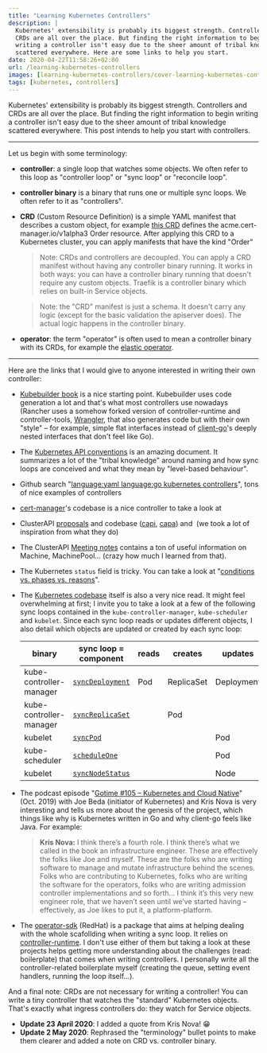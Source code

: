 ```yaml
---
title: "Learning Kubernetes Controllers"
description: |
  Kubernetes' extensibility is probably its biggest strength. Controllers and
  CRDs are all over the place. But finding the right information to begin
  writing a controller isn't easy due to the sheer amount of tribal knowledge
  scattered everywhere. Here are some links to help you start.
date: 2020-04-22T11:58:26+02:00
url: /learning-kubernetes-controllers
images: [learning-kubernetes-controllers/cover-learning-kubernetes-controllers.png]
tags: [kubernetes, controllers]
---
```


Kubernetes' extensibility is probably its biggest strength. Controllers and
CRDs are all over the place. But finding the right information to begin
writing a controller isn't easy due to the sheer amount of tribal knowledge
scattered everywhere. This post intends to help you start with controllers.

<!--

> A "Kubernetes controller" is a binary that runs reconciliation loops. A
> reconciliation loop watches the objects stored in Kubernetes. When it
> notices a discrepency between what the object specifies (e.g. 4 replicas)
> and the observed reality (e.g., the reconcialiation loop asks kubelet,
> and it answers there are only 2 replicas), the reconcialiation loop will
> take actions in order to satisfy what is specified in the object. The
> "controller" binary is run as a simple Kubernetes Deployment. Sometimes,
> when the Kubernetes API is not enough, it may also come with some
> CustomResourceDefinitions YAML files.

I use interchangeably the term "sync loop" and "controller". The word
"controller" is quite overloaded: we use to qualify the binary that runs in
a pod and watches for objects ("Kubernetes controller"), but we also use it
to mean "one sync loop" that is running inside this binary.

Anyone writing Kubernetes controllers might want to take a look at the
following resources.
One controller

**[Kubernetes API conventions](https://github.com/kubernetes/community/blob/master/contributors/devel/sig-architecture/api-conventions.md)**

> When a new version of an object is POSTed or PUT, the "spec" is updated
> and available immediately. Over time the system will work to bring the
> "status" into line with the "spec". The system will drive toward the most
> recent "spec" regardless of previous versions of that stanza. In other
> words, if a value is changed from 2 to 5 in one PUT and then back down to
> 3 in another PUT the system is not required to 'touch base' at 5 before
> changing the "status" to 3. In other words, the system's behavior is
> level-based rather than edge-based. This enables robust behavior in the
> presence of missed intermediate state changes.

-->

---

Let us begin with some terminology:

- **controller**: a single loop that watches some objects. We often refer
  to this loop as "controller loop" or "sync loop" or "reconcile loop".
- **controller binary** is a binary that runs one or multiple sync loops.
  We often refer to it as "controllers".
- **CRD** (Custom Resource Definition) is a simple YAML manifest that
  describes a custom object, for example [this
  CRD](https://github.com/jetstack/cert-manager/blob/a04d2f0935/deploy/crds/crd-orders.yaml#L2)
  defines the acme.cert-manager.io/v1alpha3 Order resource. After applying
  this CRD to a Kubernetes cluster, you can apply manifests that have the
  kind "Order"

  > Note: CRDs and controllers are decoupled. You can apply a CRD manifest
  > without having any controller binary running. It works in both ways:
  > you can have a controller binary running that doesn't require any
  > custom objects. Traefik is a controller binary which relies on built-in
  > Service objects.

  > Note: the "CRD" manifest is just a schema. It doesn't carry any logic
  > (except for the basic validation the apiserver does). The actual logic
  > happens in the controller binary.

- **operator**: the term "operator" is often used to mean a controller
  binary with its CRDs, for example the [elastic
  operator](https://github.com/elastic/cloud-on-k8s).

---

Here are the links that I would give to anyone interested in writing their
own controller:

- [Kubebuilder book](https://book.kubebuilder.io/quick-start.html) is a
  nice starting point. Kubebuilder uses code generation a lot and that's
  what most controllers use nowadays (Rancher uses a somehow forked version
  of controller-runtime and controller-tools,
  [Wrangler](https://github.com/rancher/wrangler), that also generates code
  but with their own "style" – for example, simple flat interfaces instead
  of [client-go](https://github.com/kubernetes/client-go)'s deeply nested
  interfaces that don't feel like Go).
- The [Kubernetes API
  conventions](https://github.com/kubernetes/community/blob/master/contributors/devel/sig-architecture/api-conventions.md)
  is an amazing document. It summarizes a lot of the "tribal knowledge"
  around naming and how sync loops are conceived and what they mean by
  "level-based behaviour".
- Github search "[language:yaml language:go kubernetes controllers](https://github.com/search?q=language%3Ayaml+language%3Ago+kubernetes+controllers)", tons of nice examples of controllers
- [cert-manager](https://github.com/jetstack/cert-manager)'s codebase is a nice controller to take a look at
- ClusterAPI [proposals](https://github.com/kubernetes-sigs/cluster-api/blob/master/docs/proposals/20190610-machine-states-preboot-bootstrapping.md) and codebase ([capi](https://github.com/kubernetes-sigs/cluster-api), [capa](https://github.com/kubernetes-sigs/cluster-api-provider-aws)) and  (we took a lot of inspiration from what they do)
- The ClusterAPI [Meeting
  notes](https://docs.google.com/document/d/1fQNlqsDkvEggWFi51GVxOglL2P1Bvo2JhZlMhm2d-Co/edit#) contains
  a ton of useful information on Machine, MachinePool... (crazy how much I
  learned from that).
- The Kubernetes `status` field is tricky. You can take a look at
  "[conditions vs. phases vs.
  reasons](https://maelvls.dev/kubernetes-conditions/)".
- The [Kubernetes codebase](https://github.com/kubernetes/kubernetes)
  itself is also a very nice read. It might feel overwhelming at first; I
  invite you to take a look at a few of the following sync loops contained
  in the `kube-controller-manager`, `kube-scheduler` and `kubelet`. Since
  each sync loop reads or updates different objects, I also detail which
  objects are updated or created by each sync loop:

  | binary                  | sync loop = component              | reads | creates    | updates    |
  | ----------------------- | ---------------------------------- | ----- | ---------- | ---------- |
  | kube-controller-manager | [`syncDeployment`][syncdeployment] | Pod   | ReplicaSet | Deployment |
  | kube-controller-manager | [`syncReplicaSet`][syncreplicaset] |       | Pod        |            |
  | kubelet                 | [`syncPod`][syncpod]               |       |            | Pod        |
  | kube-scheduler          | [`scheduleOne`][scheduleone]       |       |            | Pod        |
  | kubelet                 | [`syncNodeStatus`][syncnodestatus] |       |            | Node       |

  [scheduleone]: https://github.com/kubernetes/kubernetes/blob/5bac42bf/pkg/scheduler/scheduler.go#L589-L762
  [syncdeployment]: https://github.com/kubernetes/kubernetes/blob/5bac42bf/pkg/controller/deployment/deployment_controller.go#L560-L649
  [syncreplicaset]: https://github.com/kubernetes/kubernetes/blob/5bac42bf/pkg/controller/replicaset/replica_set.go#L653-L721
  [syncpod]: https://github.com/kubernetes/kubernetes/blob/5bac42bf/pkg/kubelet/status/status_manager.go#L514-L567
  [syncnodestatus]: https://github.com/kubernetes/kubernetes/blob/5bac42bff9bfb9dfe0f2ea40f1c80cac47fc12b2/pkg/kubelet/kubelet_node_status.go#L374-L391
- The podcast episode "[Gotime #105 – Kubernetes and Cloud
  Native](https://changelog.com/gotime/105)" (Oct. 2019) with Joe Beda
  (initiator of Kubernetes) and Kris Nova is very interesting and tells us
  more about the genesis of the project, which things like why is
  Kubernetes written in Go and why client-go feels like Java. For example:
  > **Kris Nova:** I think there’s a fourth role. I think there’s what we
  > called in the book an infrastructure engineer. These are effectively
  > the folks like Joe and myself. These are the folks who are writing
  > software to manage and mutate infrastructure behind the scenes. Folks
  > who are contributing to Kubernetes, folks who are writing the software
  > for the operators, folks who are writing admission controller
  > implementations and so forth… I think it’s this very new engineer role,
  > that we haven’t seen until we’ve started having – effectively, as Joe
  > likes to put it, a platform-platform.
- The [operator-sdk](https://github.com/operator-framework/operator-sdk)
  (RedHat) is a package that aims at helping dealing with the whole
  scafollding when writing a sync loop. It relies on
  [controller-runtime](https://github.com/kubernetes-sigs/controller-runtime).
  I don't use either of them but taking a look at these projects helps
  getting more understanding about the challenges (read: boilerplate) that
  comes when writing controllers. I personally write all the
  controller-related boilerplate myself (creating the queue, setting event
  handlers, running the loop itself...).

And a final note: CRDs are not necessary for writing a controller! You can
write a tiny controller that watches the "standard" Kubernetes objects.
That's exactly what ingress controllers do: they watch for Service objects.

- **Update 23 April 2020**: I added a quote from Kris Nova! 😁
- **Update 2 May 2020**: Rephrased the "terminology" bullet points to make
  them clearer and added a note on CRD vs. controller binary.
